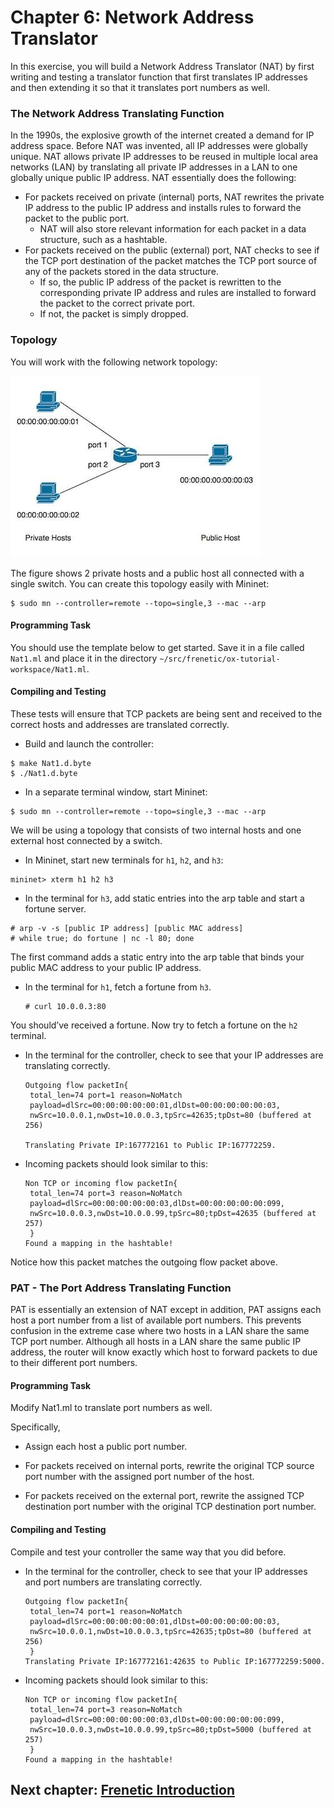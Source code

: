 Chapter 6: Network Address Translator
==========================

In this exercise, you will build a Network Address Translator (NAT) by first writing and 
testing a translator function that first translates IP addresses and then extending
it so that it translates port numbers as well.

### The Network Address Translating Function

In the 1990s, the explosive growth of the internet created a demand for IP address space.
Before NAT was invented, all IP addresses were globally unique. NAT allows private IP addresses
to be reused in multiple local area networks (LAN) by translating all private IP addresses in
a LAN to one globally unique public IP address. NAT essentially does the following:

* For packets received on private (internal) ports, NAT rewrites the private IP address 
to the public IP address and installs rules to forward the packet to the public port.
    * NAT will also store relevant information for each packet in a data structure, 
      such as a hashtable.
* For packets received on the public (external) port, NAT checks to see if the TCP port 
  destination of the packet matches the TCP port source of any of the packets stored in
  the data structure.
    * If so, the public IP address of the packet is rewritten to the corresponding private
      IP address and rules are installed to forward the packet to the correct private port.
    * If not, the packet is simply dropped.

### Topology

You will work with the following network topology:

![images](images/NatTopo.jpg)

The figure shows 2 private hosts and a public host all connected with a single switch. You can create this topology easily with Mininet:

```
$ sudo mn --controller=remote --topo=single,3 --mac --arp
```
#### Programming Task

You should use the template below to get started. Save it in a file called `Nat1.ml` and
place it in the directory `~/src/frenetic/ox-tutorial-workspace/Nat1.ml`.

#### Compiling and Testing

These tests will ensure that TCP packets are being sent and received to the correct hosts
and addresses are translated correctly.

 * Build and launch the controller:

  ```shell
  $ make Nat1.d.byte
  $ ./Nat1.d.byte
  ```

 * In a separate terminal window, start Mininet:

  ```shell
  $ sudo mn --controller=remote --topo=single,3 --mac --arp
  ```

We will be using a topology that consists of two internal hosts and one external host
connected by a switch.

 * In Mininet, start new terminals for `h1`, `h2`, and `h3`:

  ```
  mininet> xterm h1 h2 h3
  ```

 * In the terminal for `h3`, add static entries into the arp table and start a fortune
   server.

  ```
  # arp -v -s [public IP address] [public MAC address]
  # while true; do fortune | nc -l 80; done
  ```
The first command adds a static entry into the arp table that binds your public MAC
address to your public IP address.

* In the terminal for `h1`, fetch a fortune from `h3`.
  
  ```
  # curl 10.0.0.3:80
   ```
You should’ve received a fortune. Now try to fetch a fortune on the `h2` terminal.

* In the terminal for the controller, check to see that your IP addresses are translating
correctly.
  
  ```
  Outgoing flow packetIn{
   total_len=74 port=1 reason=NoMatch
   payload=dlSrc=00:00:00:00:00:01,dlDst=00:00:00:00:00:03,
   nwSrc=10.0.0.1,nwDst=10.0.0.3,tpSrc=42635;tpDst=80 (buffered at 256)
  
  Translating Private IP:167772161 to Public IP:167772259.
   ```
* Incoming packets should look similar to this:

  ```
  Non TCP or incoming flow packetIn{
   total_len=74 port=3 reason=NoMatch
   payload=dlSrc=00:00:00:00:00:03,dlDst=00:00:00:00:00:099,
   nwSrc=10.0.0.3,nwDst=10.0.0.99,tpSrc=80;tpDst=42635 (buffered at 257)
   }
  Found a mapping in the hashtable!
  ```
Notice how this packet matches the outgoing flow packet above.

### PAT - The Port Address Translating Function

PAT is essentially an extension of NAT except in addition, PAT assigns each host
a port number from a list of available port numbers. This prevents confusion in
the extreme case where two hosts in a LAN share the same TCP port number. Although
all hosts in a LAN share the same public IP address, the router will know exactly
which host to forward packets to due to their different port numbers.

#### Programming Task

Modify Nat1.ml to translate port numbers as well.

Specifically,

* Assign each host a public port number.

* For packets received on internal ports, rewrite the original TCP source port
number with the assigned port number of the host.

* For packets received on the external port, rewrite the assigned TCP destination
  port number with the original TCP destination port number.

#### Compiling and Testing

Compile and test your controller the same way that you did before.

* In the terminal for the controller, check to see that your IP addresses and port
  numbers are translating correctly.

  ```
  Outgoing flow packetIn{
   total_len=74 port=1 reason=NoMatch
   payload=dlSrc=00:00:00:00:00:01,dlDst=00:00:00:00:00:03,
   nwSrc=10.0.0.1,nwDst=10.0.0.3,tpSrc=42635;tpDst=80 (buffered at 256)
   }
  Translating Private IP:167772161:42635 to Public IP:167772259:5000.
  ```

* Incoming packets should look similar to this:
 
  ```
  Non TCP or incoming flow packetIn{
   total_len=74 port=3 reason=NoMatch
   payload=dlSrc=00:00:00:00:00:03,dlDst=00:00:00:00:00:099,
   nwSrc=10.0.0.3,nwDst=10.0.0.99,tpSrc=80;tpDst=5000 (buffered at 257)
   }
  Found a mapping in the hashtable!
  ```

## Next chapter: [Frenetic Introduction][Ch7]

[Ch7]: 07-Frenetic-Introduction